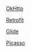 
[OkHttp](https://github.com/dannycx/XTools/blob/main/notes/frame/okhttp.md)

[Retrofit](https://github.com/dannycx/XTools/blob/main/notes/frame/retrofit.md)

[Glide](https://github.com/dannycx/XTools/blob/main/notes/frame/glide.md)

[Picasso](https://github.com/dannycx/XTools/blob/main/notes/frame/picasso.md)